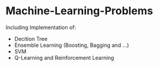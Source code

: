 # Machine-Learning-Problems

Including Implementation of:

- Decition Tree 
- Ensemble Learning (Boosting, Bagging and ...)
- SVM
- Q-Learning and Reinforcement Learning

